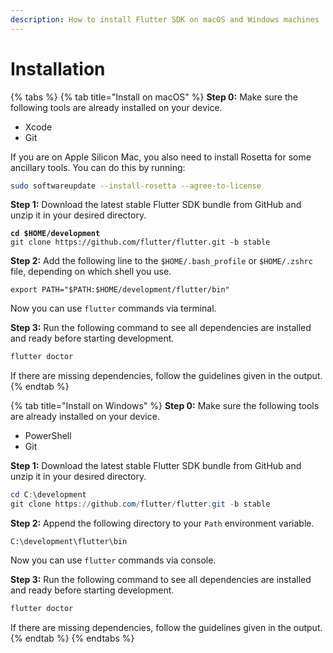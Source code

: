 ```yaml
---
description: How to install Flutter SDK on macOS and Windows machines
---
```


# Installation

{% tabs %}
{% tab title="Install on macOS" %}
**Step 0:** Make sure the following tools are already installed on your device.

* Xcode
* Git

If you are on Apple Silicon Mac, you also need to install Rosetta for some ancillary tools. You can do this by running:

```bash
sudo softwareupdate --install-rosetta --agree-to-license
```

**Step 1:** Download the latest stable Flutter SDK bundle from GitHub and unzip it in your desired directory.

<pre class="language-bash"><code class="lang-bash"><strong>cd $HOME/development
</strong>git clone https://github.com/flutter/flutter.git -b stable
</code></pre>

**Step 2:** Add the following line to the `$HOME/.bash_profile` or `$HOME/.zshrc` file, depending on which shell you use.

```
export PATH="$PATH:$HOME/development/flutter/bin"
```

Now you can use `flutter` commands via terminal.

**Step 3:** Run the following command to see all dependencies are installed and ready before starting development.

```bash
flutter doctor
```

If there are missing dependencies, follow the guidelines given in the output.
{% endtab %}

{% tab title="Install on Windows" %}
**Step 0:** Make sure the following tools are already installed on your device.

* PowerShell
* Git

**Step 1:** Download the latest stable Flutter SDK bundle from GitHub and unzip it in your desired directory.

```powershell
cd C:\development
git clone https://github.com/flutter/flutter.git -b stable
```

**Step 2:** Append the following directory to your `Path` environment variable.

```
C:\development\flutter\bin
```

Now you can use `flutter` commands via console.

**Step 3:** Run the following command to see all dependencies are installed and ready before starting development.

```powershell
flutter doctor
```

If there are missing dependencies, follow the guidelines given in the output.
{% endtab %}
{% endtabs %}
